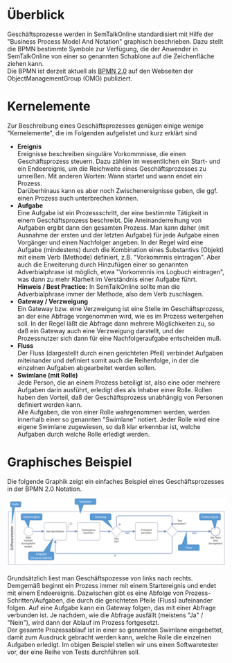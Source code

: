 # Überblick
Geschäftsprozesse werden in SemTalkOnline standardisiert mit Hilfe der "Business Process Model And Notation" graphisch beschrieben. Dazu stellt die BPMN bestimmte Symbole zur Verfügung, die der Anwender in SemTalkOnline von einer so genannten Schablone auf die Zeichenfläche ziehen kann.<BR>
Die BPMN ist derzeit aktuell als [BPMN 2.0](https://www.omg.org/spec/BPMN/2.0/) auf den Webseiten der ObjectManagementGroup (OMG) publiziert. 

# Kernelemente
Zur Beschreibung eines Geschäftsprozesses genügen einige wenige "Kernelemente", die im Folgenden aufgelistet und kurz erklärt sind
* **Ereignis** <BR>
Ereignisse beschreiben singuläre Vorkommnisse, die einen Geschäftsprozess steuern. Dazu zählen im wesentlichen ein Start- und ein Endeereignis, um
die Reichweite eines Geschäftsprozesses zu umreißen. Mit anderen Worten: Wann startet und wann endet ein Prozess.<BR>
Darüberhinaus kann es aber noch Zwischenereignisse geben, die ggf. einen Prozess auch unterbrechen können.
* **Aufgabe** <BR>
Eine Aufgabe ist ein Prozessschritt, der eine bestimmte Tätigkeit in einem Geschäftsprozess beschreibt. Die Aneinanderreihung von Aufgaben ergibt dann
den gesamten Prozess. Man kann daher (mit Ausnahme der ersten und der letzten Aufgabe) für jede Aufgabe einen Vorgänger und einen Nachfolger angeben.
In der Regel wird eine Aufgabe (mindestens) durch die Kombination eines Substantivs (Objekt) mit einem Verb (Methode) definiert, z.B. "Vorkommnis eintragen".
Aber auch die Erweiterung durch Hinzufügen einer so genannten Adverbialphrase ist möglich, etwa "Vorkommnis ins Logbuch eintragen", was dann zu mehr Klarheit im Verständnis einer Aufgabe führt. <BR>
**Hinweis / Best Practice:** In SemTalkOnline  sollte man die Adverbialphrase immer der Methode, also dem Verb zuschlagen.
* **Gateway / Verzweigung**<BR>
Ein Gateway bzw. eine Verzweigung ist eine Stelle im Geschäftsprozess, an der eine Abfrage vorgenommen wird, wie es im Prozess weitergehen soll.
In der Regel läßt die Abfrage dann mehrere Möglichkeiten zu, so daß ein Gateway auch eine Verzweigung darstellt, und der Prozessnutzer sich dann für 
eine Nachfolgeraufgabe entscheiden muß.
* **Fluss**<BR>
Der Fluss (dargestellt durch einen gerichteten Pfeil) verbindet Aufgaben miteinander und definiert somit auch die Reihenfolge, in der die einzelnen Aufgaben abgearbeitet werden sollen.
* **Swimlane (mit Rolle)**<BR>
Jede Person, die an einem Prozess beteiligt ist, also eine oder mehrere Aufgaben darin ausführt, erledigt dies als Inhaber einer Rolle.
Rollen haben den Vorteil, daß der Geschäftsprozess unabhängig von Personen definiert werden kann.<BR>
Alle Aufgaben, die von einer Rolle wahrgenommen werden, werden innerhalb einer so genannten "Swimlane" notiert. Jeder Rolle wird eine eigene Swimlane
zugewiesen, so daß klar erkennbar ist, welche Aufgaben durch welche Rolle erledigt werden.

# Graphisches Beispiel

Die folgende Graphik zeigt ein einfaches Beispiel eines Geschäftsprozesses in der BPMN 2.0 Notation.


![einfaches_graph_beispiel_BPMN](./images/einfaches_graph_beispiel_BPMN.png)

Grundsätzlich liest man Geschäftspozesse von links nach rechts. Demgemäß beginnt ein Prozess immer mit einem Startereignis und endet mit einem Endeereignis. Dazwischen gibt es eine Abfolge von Prozess-Schritten/Aufgaben, die durch die gerichteten Pfeile (Fluss) aufeinander folgen.
Auf eine Aufgabe kann ein Gateway folgen, das mit einer Abfrage verbunden ist. Je nachdem, wie die Abfrage ausfällt (meistens "Ja" / "Nein"), wird dann
der Ablauf im Prozess fortgesetzt.<BR>
Der gesamte Prozessablauf ist in einer so genannten Swimlane eingebettet, damit zum Ausdruck gebracht werden kann, welche Rolle die einzelnen Aufgaben erledigt. Im obigen Beispiel stellen wir uns einen Softwaretester vor, der eine Reihe von Tests durchführen soll.